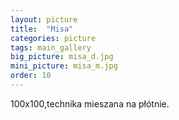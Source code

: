 ```yaml
---
layout: picture
title:  "Misa"
categories: picture
tags: main_gallery
big_picture: misa_d.jpg
mini_picture: misa_m.jpg
order: 10
---
```

100x100,technika mieszana na płótnie.
